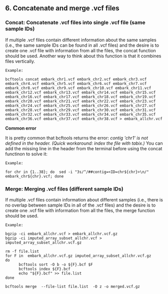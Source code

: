 ## 6. Concatenate and merge .vcf files

### Concat: Concatenate .vcf files into single .vcf file (same sample IDs)

If multiple .vcf files contain different information about the same samples (i.e., the same sample IDs can be found in all .vcf files) and the desire is to create one .vcf file with information from all the files, the concat function should be used. Another way to think about this function is that it combines files vertically. 

`Example:`

```
bcftools concat embark_chr1.vcf embark_chr2.vcf embark_chr3.vcf embark_chr4.vcf embark_chr5.vcf embark_chr6.vcf embark_chr7.vcf embark_chr8.vcf embark_chr9.vcf embark_chr10.vcf embark_chr11.vcf embark_chr12.vcf embark_chr13.vcf embark_chr14.vcf embark_chr15.vcf embark_chr16.vcf embark_chr17.vcf embark_chr18.vcf embark_chr19.vcf embark_chr20.vcf embark_chr21.vcf embark_chr22.vcf embark_chr23.vcf embark_chr24.vcf embark_chr25.vcf embark_chr26.vcf embark_chr27.vcf embark_chr28.vcf embark_chr29.vcf embark_chr30.vcf embark_chr31.vcf embark_chr32.vcf embark_chr33.vcf embark_chr34.vcf embark_chr35.vcf embark_chr36.vcf embark_chr37.vcf embark_chr38.vcf > embark_allchr.vcf
```

**Common error**

It is pretty common that bcftools returns the error: *contig 'chr1' is not defined in the header. (Quick workaround: index the file with tabix.)* You can add the missing line in the header from the terminal before using the concat functinon to solve it:

`Example:`

```
for chr in {1..38}; do  sed -i "3s/^/##contig=<ID=chr${chr}>\n/" embark_chr${chr}.vcf; done
```

### Merge: Merging .vcf files (different sample IDs)

If multiple .vcf files contain information about different samples (i.e., there is no overlap between sample IDs in all of the .vcf files) and the desire is to create one .vcf file with information from all the files, the merge function should be used.


`Example:`

```
bgzip -ci embark_allchr.vcf > embark_allchr.vcf.gz
bgzip -ci imputed_array_subset_allchr.vcf > imputed_array_subset_allchr.vcf.gz

rm -f file.list
for F in  embark_allchr.vcf.gz imputed_array_subset_allchr.vcf.gz
do
      bcftools sort -O b -o ${F}.bcf $F
      bcftools index ${F}.bcf
      echo "${F}.bcf" >> file.list
done

bcftools merge  --file-list file.list  -O z -o merged.vcf.gz
```
